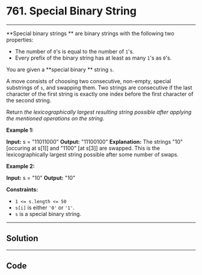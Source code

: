 # 761. Special Binary String

---

**Special binary strings ** are binary strings with the following two properties:

  * The number of `0`'s is equal to the number of `1`'s.
  * Every prefix of the binary string has at least as many `1`'s as `0`'s.



You are given a **special binary ** string `s`.

A move consists of choosing two consecutive, non-empty, special substrings of `s`, and swapping them. Two strings are consecutive if the last character of the first string is exactly one index before the first character of the second string.

Return _the lexicographically largest resulting string possible after applying the mentioned operations on the string_.

 

**Example 1:**


**Input:** s = "11011000"
**Output:** "11100100"
**Explanation:** The strings "10" [occuring at s[1]] and "1100" [at s[3]] are swapped.
This is the lexicographically largest string possible after some number of swaps.


**Example 2:**


**Input:** s = "10"
**Output:** "10"


 

**Constraints:**

  * `1 <= s.length <= 50`
  * `s[i]` is either `'0'` or `'1'`.
  * `s` is a special binary string.

---

## Solution



---

## Code
```python


```